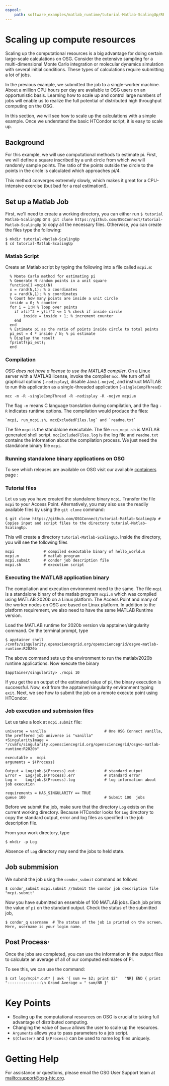 ```yaml
---
ospool:
    path: software_examples/matlab_runtime/tutorial-Matlab-ScalingUp/README.md
---
```


# Scaling up compute resources

Scaling up the computational resources is a big advantage for doing
certain large-scale calculations on OSG. Consider the extensive
sampling for a multi-dimensional Monte Carlo integration or molecular
dynamics simulation with several initial conditions. These types of
calculations require submitting a lot of jobs.

In the previous example, we submitted the job to a single-worker
machine. About a million CPU hours per day are available to OSG users
on an opportunistic basis. Learning how to scale up and control large
numbers of jobs will enable us to realize the full potential of distributed high throughput computing on the OSG.

In this section, we will see how to scale up the calculations with
a simple example. Once we understand the basic HTCondor script, it is easy
to scale up.

## Background

For this example, we will use computational methods to estimate pi. First,
we will define a square inscribed by a unit circle from which we will 
randomly sample points. The ratio of the points outside the circle to 
the points in the circle is calculated which approaches pi/4. 

This method converges extremely slowly, which makes it great for a 
CPU-intensive exercise (but bad for a real estimation!).

## Set up a Matlab Job

First, we'll need to create a working directory, you can either run 
`$ tutorial Matlab-ScalingUp` or `$ git clone https://github.com/OSGConnect/tutorial-Matlab-ScalingUp` to copy all the necessary files. Otherwise, you can create the files type the following:

    $ mkdir tutorial-Matlab-ScalingUp
    $ cd tutorial-Matlab-ScalingUp

### Matlab Script

Create an Matlab script by typing the following into a file called `mcpi.m`:
```
  % Monte Carlo method for estimating pi
  % Generate N random points in a unit square
  function[] =mcpi(N)
  x = rand(N,1); % x coordinates
  y = rand(N,1); % y coordinates
  % Count how many points are inside a unit circle
  inside = 0; % counter
  for i = 1:N % loop over points
    if x(i)^2 + y(i)^2 <= 1 % check if inside circle
        inside = inside + 1; % increment counter
    end
  end
  % Estimate pi as the ratio of points inside circle to total points
  pi_est = 4 * inside / N; % pi estimate
  % Display the result
  fprintf(pi_est);
  end
```
### Compilation 

*OSG does not have a license to use the MATLAB compiler*. On a Linux server with a MATLAB 
license, invoke the compiler `mcc`.  We turn off all graphical options (`-nodisplay`), disable Java (`-nojvm`), and instruct MATLAB to run this application as a single-threaded application (`-singleCompThread`):

    mcc -m -R -singleCompThread -R -nodisplay -R -nojvm mcpi.m

The flag `-m` means C language translation during compilation, and the flag `-R` indicates runtime options.  The compilation would produce the files: 

    `mcpi, run_mcpi.sh, mccExcludedFiles.log` and `readme.txt`

The file `mcpi` is the standalone executable. The file `run_mcpi.sh` is MATLAB generated shell script. `mccExcludedFiles.log` is the log file and `readme.txt` contains the information about the compilation process. We just need the standalone binary file `mcpi`. 
### Running standalone binary applications on OSG

To see which releases are available on OSG visit our available [containers](https://portal.osg-htc.org/documentation/htc_workloads/using_software/available-contaners-list/) page :

### Tutorial files

Let us say you have created the standalone binary `mcpi`. Transfer the file `mcpi` to your Access Point. Alternatively, you may also use the readily available files by using the `git clone` command: 

    $ git clone https://github.com/OSGConnect/tutorial-Matlab-ScalingUp # Copies input and script files to the directory tutorial-Matlab-ScalingUp.
 
This will create a directory `tutorial-Matlab-ScalingUp`. Inside the directory, you will see the following files
   
    mcpi             # compiled executable binary of hello_world.m
    mcpi.m           # matlab program
    mcpi.submit      # condor job description file
    mcpi.sh          # execution script

### Executing the MATLAB application binary

The compilation and execution environment need to the same. The file `mcpi` is a standalone binary of the matlab program `mcpi.m` which was compiled using MATLAB 2020b on a Linux platform. The Access Point and many of the worker nodes on OSG are based on Linux platform. In addition to the platform requirement, we also need to have the same MATLAB Runtime version. 

Load the MATLAB runtime for 2020b version via apptainer/singularity command.  On the terminal prompt, type

    $ apptainer shell /cvmfs/singularity.opensciencegrid.org/opensciencegrid/osgvo-matlab-runtime:R2020b

The above command sets up the environment to run the matlab/2020b runtime applications.  Now execute the binary

    $apptainer/singularity> ./mcpi 10

If you get the an output of the estimated value of pi, the binary execution is successful. Now, exit from the apptainer/singularity environment typing `exit`. Next, we see how to submit the job on a remote execute point using HTCondor.

### Job execution and submission files

Let us take a look at `mcpi.submit` file: 

    universe = vanilla                          # One OSG Connect vanilla, the preffered job universe is "vanilla"
    +SingularityImage = "/cvmfs/singularity.opensciencegrid.org/opensciencegrid/osgvo-matlab-runtime:R2020b"
    
    executable =  mcpi                
    arguments = $(Process)
    
    Output = Log/job.$(Process).out⋅            # standard output 
    Error =  Log/job.$(Process).err             # standard error
    Log =    Log/job.$(Process).log             # log information about job execution
    
    requirements = HAS_SINGULARITY == TRUE 
    queue 100                                   # Submit 100  jobs


Before we submit the job, make sure that the directory `Log` exists on the current working directory. Because HTCondor looks for `Log` directory to copy the standard output, error and log files as specified in the job description file. 

From your work directory, type

    $ mkdir -p Log

Absence of `Log` directory may send the jobs to held state. 

## Job submmision 

We submit the job using the `condor_submit` command as follows

	$ condor_submit mcpi.submit //Submit the condor job description file "mcpi.submit"

Now you have submitted an ensemble of 100 MATLAB jobs. Each job prints the value of `pi` on the standard 
output. Check the status of the submitted job,  

	$ condor_q username  # The status of the job is printed on the screen. Here, username is your login name.


## Post Process⋅

Once the jobs are completed, you can use the information in the output files 
to calculate an average of all of our computed estimates of Pi.

To see this, we can use the command:

	$ cat log/mcpi*.out* | awk '{ sum += $2; print $2"   "NR} END { print "---------------\n Grand Average = " sum/NR }'

# Key Points

- Scaling up the computational resources on OSG is crucial to taking full advantage of distributed computing.
- Changing the value of `Queue` allows the user to scale up the resources.
- `Arguments` allows you to pass parameters to a job script.
- `$(Cluster)` and `$(Process)` can be used to name log files uniquely.

# Getting Help

For assistance or questions, please email the OSG User Support team at 
<mailto:support@osg-htc.org>.

